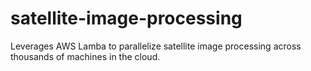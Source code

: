 # satellite-image-processing
Leverages AWS Lamba to parallelize satellite image processing across thousands of machines in the cloud.
